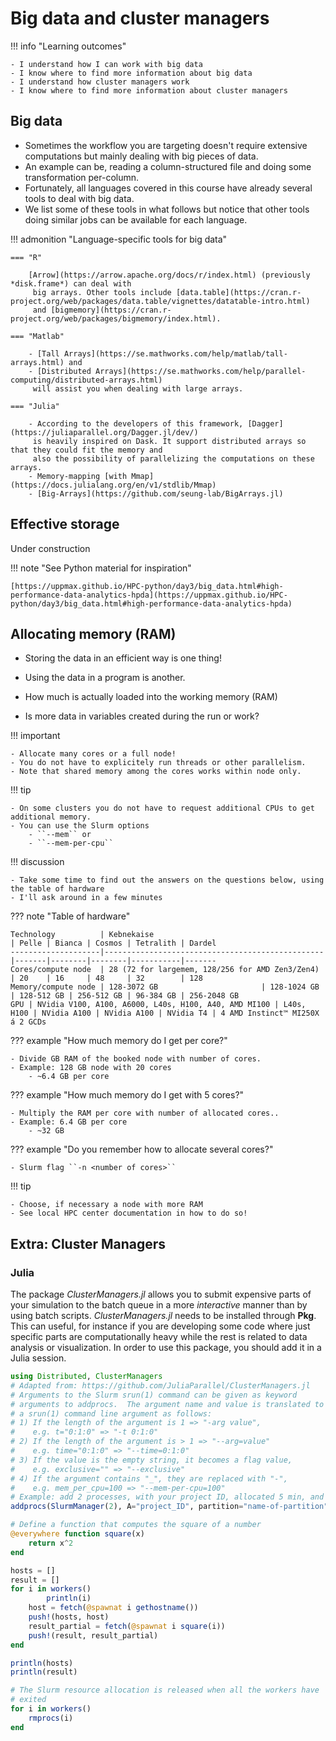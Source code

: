 # Big data and cluster managers

!!! info "Learning outcomes"

    - I understand how I can work with big data
    - I know where to find more information about big data
    - I understand how cluster managers work
    - I know where to find more information about cluster managers

## Big data

- Sometimes the workflow you are targeting doesn't require extensive computations but mainly dealing with
big pieces of data. 
- An example can be, reading a column-structured file and doing some transformation per-column.
- Fortunately, all languages covered in this course have already several tools to deal with big data.
- We list some of these tools in what follows but notice that other tools doing similar jobs can be
available for each language.

!!! admonition "Language-specific tools for big data"

    === "R"

        [Arrow](https://arrow.apache.org/docs/r/index.html) (previously *disk.frame*) can deal with
         big arrays. Other tools include [data.table](https://cran.r-project.org/web/packages/data.table/vignettes/datatable-intro.html)
         and [bigmemory](https://cran.r-project.org/web/packages/bigmemory/index.html).

    === "Matlab"

        - [Tall Arrays](https://se.mathworks.com/help/matlab/tall-arrays.html) and
        - [Distributed Arrays](https://se.mathworks.com/help/parallel-computing/distributed-arrays.html)
         will assist you when dealing with large arrays.

    === "Julia"

        - According to the developers of this framework, [Dagger](https://juliaparallel.org/Dagger.jl/dev/)
         is heavily inspired on Dask. It support distributed arrays so that they could fit the memory and
         also the possibility of parallelizing the computations on these arrays.
        - Memory-mapping [with Mmap](https://docs.julialang.org/en/v1/stdlib/Mmap)
        - [Big-Arrays](https://github.com/seung-lab/BigArrays.jl)

## Effective storage

Under construction

!!! note "See Python material for inspiration"

    [https://uppmax.github.io/HPC-python/day3/big_data.html#high-performance-data-analytics-hpda](https://uppmax.github.io/HPC-python/day3/big_data.html#high-performance-data-analytics-hpda)

## Allocating memory (RAM)

- Storing the data in an efficient way is one thing!

- Using the data in a program is another. 
- How much is actually loaded into the working memory (RAM)
- Is more data in variables created during the run or work?

!!! important

    - Allocate many cores or a full node!
    - You do not have to explicitely run threads or other parallelism.
    - Note that shared memory among the cores works within node only.

!!! tip

    - On some clusters you do not have to request additional CPUs to get additional memory.
    - You can use the Slurm options
        - ``--mem`` or 
        - ``--mem-per-cpu``

!!! discussion

    - Take some time to find out the answers on the questions below, using the table of hardware
    - I'll ask around in a few minutes

??? note "Table of hardware"

    Technology          | Kebnekaise                                      | Pelle | Bianca | Cosmos | Tetralith | Dardel
    --------------------|-------------------------------------------------|-------|--------|--------|-----------|-------
    Cores/compute node  | 28 (72 for largemem, 128/256 for AMD Zen3/Zen4) | 20    | 16     | 48     | 32        | 128
    Memory/compute node | 128-3072 GB                       | 128-1024 GB | 128-512 GB | 256-512 GB | 96-384 GB | 256-2048 GB
    GPU | NVidia V100, A100, A6000, L40s, H100, A40, AMD MI100 | L40s, H100 | NVidia A100 | NVidia A100 | NVidia T4 | 4 AMD Instinct™ MI250X á 2 GCDs


<!---   
    .. list-table:: Hardware
      :widths: 25 25 25 25 25 25 25 25
      :header-rows: 1

      * - Technology
        - Kebnekaise
        - Pelle
        - Bianca
        - Cosmos  
        - Tetralith   
        - Dardel
      * - Cores/compute node
        - 28 (72 for largemem, 128/256 for AMD Zen3/Zen4)
        - 20
        - 16
        - 48  
        - 32  
        - 128
      * - Memory/compute node
        - 128-3072 GB 
        - 128-1024 GB
        - 128-4096 GB
        - 256-512 GB  
        - 96-384 GB   
        - 256-2048 GB
      * - GPU
        - NVidia V100, A100, A6000, L40s, H100, A40, AMD MI100 
        - None
        - NVidia A100
        - NVidia A100 
        - NVidia T4   
        - 4 AMD Instinct™ MI250X á 2 GCDs

-->

??? example "How much memory do I get per core?"

    - Divide GB RAM of the booked node with number of cores.
    - Example: 128 GB node with 20 cores
        - ~6.4 GB per core

??? example "How much memory do I get with 5 cores?"

    - Multiply the RAM per core with number of allocated cores..
    - Example: 6.4 GB per core 
        - ~32 GB 

??? example "Do you remember how to allocate several cores?"

    - Slurm flag ``-n <number of cores>``

!!! tip

    - Choose, if necessary a node with more RAM
    - See local HPC center documentation in how to do so!


## Extra: Cluster Managers

### Julia

The package *ClusterManagers.jl* allows you to submit expensive parts of your simulation
to the batch queue in a more *interactive* manner than by using batch scripts. *ClusterManagers.jl*
needs to be installed through **Pkg**. This can useful, for instance if you are developing some
code where just specific parts are computationally heavy while the rest is related to data analysis
or visualization. In order to use this package, you should add it in a Julia session.

```julia
using Distributed, ClusterManagers
# Adapted from: https://github.com/JuliaParallel/ClusterManagers.jl
# Arguments to the Slurm srun(1) command can be given as keyword
# arguments to addprocs.  The argument name and value is translated to
# a srun(1) command line argument as follows:
# 1) If the length of the argument is 1 => "-arg value",
#    e.g. t="0:1:0" => "-t 0:1:0"
# 2) If the length of the argument is > 1 => "--arg=value"
#    e.g. time="0:1:0" => "--time=0:1:0"
# 3) If the value is the empty string, it becomes a flag value,
#    e.g. exclusive="" => "--exclusive"
# 4) If the argument contains "_", they are replaced with "-",
#    e.g. mem_per_cpu=100 => "--mem-per-cpu=100"
# Example: add 2 processes, with your project ID, allocated 5 min, and 2 cores
addprocs(SlurmManager(2), A="project_ID", partition="name-of-partition", t="00:05:00", c="2")

# Define a function that computes the square of a number
@everywhere function square(x)
    return x^2
end

hosts = []
result = []
for i in workers()
        println(i)
    host = fetch(@spawnat i gethostname())
    push!(hosts, host)
    result_partial = fetch(@spawnat i square(i))
    push!(result, result_partial)
end

println(hosts)
println(result)

# The Slurm resource allocation is released when all the workers have
# exited
for i in workers()
    rmprocs(i)
end
```

